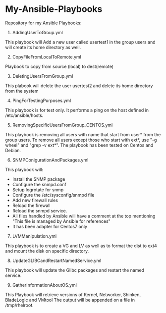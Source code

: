 # My-Ansible-Playbooks
Repository for my Ansible Playbooks:

1. AddingUserToGroup.yml

This playbook will Add a new user called usertest1 in the group users and will create its home directory as well.

2. CopyFileFromLocalToRemote.yml

Playbook to copy from source (local) to dest(remote)

3. DeletingUsersFromGroup.yml

This plabook will delete the user usertest2 and delete its home directory from the system

4. PingForTestingPurposes.yml

This playbook is for test only. It performs a ping on the host defined in /etc/ansible/hosts.

5. RemovingSpecificUsersFromGroup_CENTOS.yml

This playbook is removing all users with name that start from user* from the group users.
To remove all users except those who start with ext*, use "-g wheel" and "grep -v ext*".
The playbook has been tested on Centos and Debian.

6. SNMPConigurationAndPackages.yml

This playbook will: 
- Install the SNMP package 
- Configure the snmpd.conf 
- Setup logrotate for snmp 
- Configure the /etc/sysconfig/snmpd file 
- Add new firewall rules
- Reload the firewall
- Reload the snmpd service.
- All files handled by Ansible will have a comment at the top mentioning "This file is managed by Ansible for references"
- It has been adapter for Centos7 only

7. LVMManipulation.yml

This playbook is to create a VG and LV as well as to format the dist to ext4 and mount the disk on specific directory.

8. UpdateGLIBCandRestartNamedService.yml

This playbook will update the Glibc packages and restart the named service.

9. GatherInformationAboutOS.yml

This Playbook will retrieve versions of Kernel, Networker, Shinken, BladeLogic and VMtool
The output will be appended on a file in /tmp/rhelroot.

